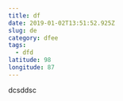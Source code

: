 ```yaml
---
title: df
date: 2019-01-02T13:51:52.925Z
slug: de
category: dfee
tags:
  - dfd
latitude: 98
longitude: 87
---
```

dcsddsc

